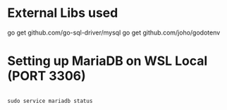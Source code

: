 # External Libs used  
go get github.com/go-sql-driver/mysql
go get github.com/joho/godotenv

# Setting up MariaDB on WSL Local (PORT 3306)

```sudo apt install mariadb-server mariadb-client -y
```

```sudo service mariadb start
sudo service mariadb status
```

```sudo mysql_secure_installation
```

```sudo mariadb -u root -p
```